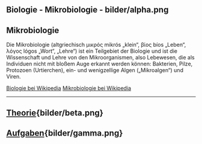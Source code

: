 
Biologie - Mikrobiologie - bilder/alpha.png
---
## Mikrobiologie

Die Mikrobiologie (altgriechisch μικρός mikrós „klein“, βίος bíos „Leben“, λόγος lógos „Wort“, „Lehre“) ist ein Teilgebiet der Biologie und ist die Wissenschaft und Lehre von den Mikroorganismen, also Lebewesen, die als Individuen nicht mit bloßem Auge erkannt werden können: Bakterien, Pilze, Protozoen (Urtierchen), ein- und wenigzellige Algen („Mikroalgen“) und Viren.

[Biologie bei Wikipedia](https://de.wikipedia.org/wiki/Biologie)
[Mikrobiologie bei Wikipedia](https://de.wikipedia.org/wiki/Mikrobiologie)

---
## [Theorie](theorie.md){bilder/beta.png}
## [Aufgaben](aufgaben.md){bilder/gamma.png}
